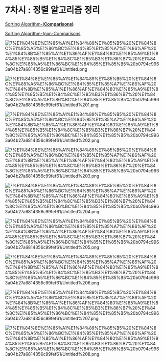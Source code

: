 # 7차시 : 정렬 알고리즘 정리

[Sorting Algorithm-(**Comparisons)** ](https://www.notion.so/Sorting-Algorithm-Comparisons-fc2b0c0b2eba4cc3bdc18a6edfc54168)

[Sorting Algorithm-(non-Comparisons](https://www.notion.so/Sorting-Algorithm-non-Comparisons-0291ec6fc9f544b8a9dfd7ccf6f2de54)

![7%E1%84%8E%E1%85%A1%E1%84%89%E1%85%B5%20%E1%84%8C%E1%85%A5%E1%86%BC%E1%84%85%E1%85%A7%E1%86%AF%20%E1%84%8B%E1%85%A1%E1%86%AF%E1%84%80%E1%85%A9%E1%84%85%E1%85%B5%E1%84%8C%E1%85%B3%E1%86%B7%20%E1%84%8C%E1%85%A5%E1%86%BC%E1%84%85%E1%85%B5%20b0794c9963a04b27a6814356c99fef61/Untitled.png](7%E1%84%8E%E1%85%A1%E1%84%89%E1%85%B5%20%E1%84%8C%E1%85%A5%E1%86%BC%E1%84%85%E1%85%A7%E1%86%AF%20%E1%84%8B%E1%85%A1%E1%86%AF%E1%84%80%E1%85%A9%E1%84%85%E1%85%B5%E1%84%8C%E1%85%B3%E1%86%B7%20%E1%84%8C%E1%85%A5%E1%86%BC%E1%84%85%E1%85%B5%20b0794c9963a04b27a6814356c99fef61/Untitled.png)

![7%E1%84%8E%E1%85%A1%E1%84%89%E1%85%B5%20%E1%84%8C%E1%85%A5%E1%86%BC%E1%84%85%E1%85%A7%E1%86%AF%20%E1%84%8B%E1%85%A1%E1%86%AF%E1%84%80%E1%85%A9%E1%84%85%E1%85%B5%E1%84%8C%E1%85%B3%E1%86%B7%20%E1%84%8C%E1%85%A5%E1%86%BC%E1%84%85%E1%85%B5%20b0794c9963a04b27a6814356c99fef61/Untitled%201.png](7%E1%84%8E%E1%85%A1%E1%84%89%E1%85%B5%20%E1%84%8C%E1%85%A5%E1%86%BC%E1%84%85%E1%85%A7%E1%86%AF%20%E1%84%8B%E1%85%A1%E1%86%AF%E1%84%80%E1%85%A9%E1%84%85%E1%85%B5%E1%84%8C%E1%85%B3%E1%86%B7%20%E1%84%8C%E1%85%A5%E1%86%BC%E1%84%85%E1%85%B5%20b0794c9963a04b27a6814356c99fef61/Untitled%201.png)

![7%E1%84%8E%E1%85%A1%E1%84%89%E1%85%B5%20%E1%84%8C%E1%85%A5%E1%86%BC%E1%84%85%E1%85%A7%E1%86%AF%20%E1%84%8B%E1%85%A1%E1%86%AF%E1%84%80%E1%85%A9%E1%84%85%E1%85%B5%E1%84%8C%E1%85%B3%E1%86%B7%20%E1%84%8C%E1%85%A5%E1%86%BC%E1%84%85%E1%85%B5%20b0794c9963a04b27a6814356c99fef61/Untitled%202.png](7%E1%84%8E%E1%85%A1%E1%84%89%E1%85%B5%20%E1%84%8C%E1%85%A5%E1%86%BC%E1%84%85%E1%85%A7%E1%86%AF%20%E1%84%8B%E1%85%A1%E1%86%AF%E1%84%80%E1%85%A9%E1%84%85%E1%85%B5%E1%84%8C%E1%85%B3%E1%86%B7%20%E1%84%8C%E1%85%A5%E1%86%BC%E1%84%85%E1%85%B5%20b0794c9963a04b27a6814356c99fef61/Untitled%202.png)

![7%E1%84%8E%E1%85%A1%E1%84%89%E1%85%B5%20%E1%84%8C%E1%85%A5%E1%86%BC%E1%84%85%E1%85%A7%E1%86%AF%20%E1%84%8B%E1%85%A1%E1%86%AF%E1%84%80%E1%85%A9%E1%84%85%E1%85%B5%E1%84%8C%E1%85%B3%E1%86%B7%20%E1%84%8C%E1%85%A5%E1%86%BC%E1%84%85%E1%85%B5%20b0794c9963a04b27a6814356c99fef61/Untitled%203.png](7%E1%84%8E%E1%85%A1%E1%84%89%E1%85%B5%20%E1%84%8C%E1%85%A5%E1%86%BC%E1%84%85%E1%85%A7%E1%86%AF%20%E1%84%8B%E1%85%A1%E1%86%AF%E1%84%80%E1%85%A9%E1%84%85%E1%85%B5%E1%84%8C%E1%85%B3%E1%86%B7%20%E1%84%8C%E1%85%A5%E1%86%BC%E1%84%85%E1%85%B5%20b0794c9963a04b27a6814356c99fef61/Untitled%203.png)

![7%E1%84%8E%E1%85%A1%E1%84%89%E1%85%B5%20%E1%84%8C%E1%85%A5%E1%86%BC%E1%84%85%E1%85%A7%E1%86%AF%20%E1%84%8B%E1%85%A1%E1%86%AF%E1%84%80%E1%85%A9%E1%84%85%E1%85%B5%E1%84%8C%E1%85%B3%E1%86%B7%20%E1%84%8C%E1%85%A5%E1%86%BC%E1%84%85%E1%85%B5%20b0794c9963a04b27a6814356c99fef61/Untitled%204.png](7%E1%84%8E%E1%85%A1%E1%84%89%E1%85%B5%20%E1%84%8C%E1%85%A5%E1%86%BC%E1%84%85%E1%85%A7%E1%86%AF%20%E1%84%8B%E1%85%A1%E1%86%AF%E1%84%80%E1%85%A9%E1%84%85%E1%85%B5%E1%84%8C%E1%85%B3%E1%86%B7%20%E1%84%8C%E1%85%A5%E1%86%BC%E1%84%85%E1%85%B5%20b0794c9963a04b27a6814356c99fef61/Untitled%204.png)

![7%E1%84%8E%E1%85%A1%E1%84%89%E1%85%B5%20%E1%84%8C%E1%85%A5%E1%86%BC%E1%84%85%E1%85%A7%E1%86%AF%20%E1%84%8B%E1%85%A1%E1%86%AF%E1%84%80%E1%85%A9%E1%84%85%E1%85%B5%E1%84%8C%E1%85%B3%E1%86%B7%20%E1%84%8C%E1%85%A5%E1%86%BC%E1%84%85%E1%85%B5%20b0794c9963a04b27a6814356c99fef61/Untitled%205.png](7%E1%84%8E%E1%85%A1%E1%84%89%E1%85%B5%20%E1%84%8C%E1%85%A5%E1%86%BC%E1%84%85%E1%85%A7%E1%86%AF%20%E1%84%8B%E1%85%A1%E1%86%AF%E1%84%80%E1%85%A9%E1%84%85%E1%85%B5%E1%84%8C%E1%85%B3%E1%86%B7%20%E1%84%8C%E1%85%A5%E1%86%BC%E1%84%85%E1%85%B5%20b0794c9963a04b27a6814356c99fef61/Untitled%205.png)

![7%E1%84%8E%E1%85%A1%E1%84%89%E1%85%B5%20%E1%84%8C%E1%85%A5%E1%86%BC%E1%84%85%E1%85%A7%E1%86%AF%20%E1%84%8B%E1%85%A1%E1%86%AF%E1%84%80%E1%85%A9%E1%84%85%E1%85%B5%E1%84%8C%E1%85%B3%E1%86%B7%20%E1%84%8C%E1%85%A5%E1%86%BC%E1%84%85%E1%85%B5%20b0794c9963a04b27a6814356c99fef61/Untitled%206.png](7%E1%84%8E%E1%85%A1%E1%84%89%E1%85%B5%20%E1%84%8C%E1%85%A5%E1%86%BC%E1%84%85%E1%85%A7%E1%86%AF%20%E1%84%8B%E1%85%A1%E1%86%AF%E1%84%80%E1%85%A9%E1%84%85%E1%85%B5%E1%84%8C%E1%85%B3%E1%86%B7%20%E1%84%8C%E1%85%A5%E1%86%BC%E1%84%85%E1%85%B5%20b0794c9963a04b27a6814356c99fef61/Untitled%206.png)

![7%E1%84%8E%E1%85%A1%E1%84%89%E1%85%B5%20%E1%84%8C%E1%85%A5%E1%86%BC%E1%84%85%E1%85%A7%E1%86%AF%20%E1%84%8B%E1%85%A1%E1%86%AF%E1%84%80%E1%85%A9%E1%84%85%E1%85%B5%E1%84%8C%E1%85%B3%E1%86%B7%20%E1%84%8C%E1%85%A5%E1%86%BC%E1%84%85%E1%85%B5%20b0794c9963a04b27a6814356c99fef61/Untitled%207.png](7%E1%84%8E%E1%85%A1%E1%84%89%E1%85%B5%20%E1%84%8C%E1%85%A5%E1%86%BC%E1%84%85%E1%85%A7%E1%86%AF%20%E1%84%8B%E1%85%A1%E1%86%AF%E1%84%80%E1%85%A9%E1%84%85%E1%85%B5%E1%84%8C%E1%85%B3%E1%86%B7%20%E1%84%8C%E1%85%A5%E1%86%BC%E1%84%85%E1%85%B5%20b0794c9963a04b27a6814356c99fef61/Untitled%207.png)

![7%E1%84%8E%E1%85%A1%E1%84%89%E1%85%B5%20%E1%84%8C%E1%85%A5%E1%86%BC%E1%84%85%E1%85%A7%E1%86%AF%20%E1%84%8B%E1%85%A1%E1%86%AF%E1%84%80%E1%85%A9%E1%84%85%E1%85%B5%E1%84%8C%E1%85%B3%E1%86%B7%20%E1%84%8C%E1%85%A5%E1%86%BC%E1%84%85%E1%85%B5%20b0794c9963a04b27a6814356c99fef61/Untitled%208.png](7%E1%84%8E%E1%85%A1%E1%84%89%E1%85%B5%20%E1%84%8C%E1%85%A5%E1%86%BC%E1%84%85%E1%85%A7%E1%86%AF%20%E1%84%8B%E1%85%A1%E1%86%AF%E1%84%80%E1%85%A9%E1%84%85%E1%85%B5%E1%84%8C%E1%85%B3%E1%86%B7%20%E1%84%8C%E1%85%A5%E1%86%BC%E1%84%85%E1%85%B5%20b0794c9963a04b27a6814356c99fef61/Untitled%208.png)